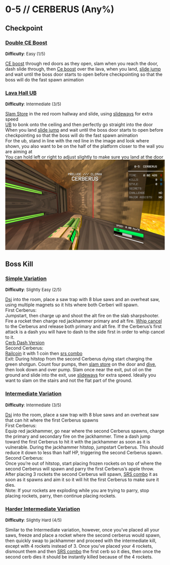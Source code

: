 # 0-5 // CERBERUS (Any%)


## Checkpoint

### [Double CE Boost](https://youtu.be/t32Djfbqi70)
<font size="2">
    <b>Difficulty</b>: Easy (1/5)
</font> <br/> 

[CE boost](/speedrun-tech.md#ce-boost-core-eject-boost) through red doors as they open, slam when you reach the door, dash slide through, then [Ce boost](/speedrun-tech.md#ce-boost-core-eject-boost) over the lava, when you land, [slide jump](/speedrun-tech.md#slide-jump) and wait until the boss door starts to open before checkpointing so that the boss will do the fast spawn animation

### [Lava Hall UB](https://youtu.be/7KOZgVpFU9k)
<font size="2">
    <b>Difficulty</b>: Intermediate (3/5)
</font> <br/> 

[Slam Store](/speedrun-tech.md#slam-store) in the red room hallway and slide, using [slideways](/speedrun-tech.md#slideways) for extra speed <br/>
[UB](/speedrun-tech.md#ub-ultraboost) to bonk onto the ceiling and then perfectly go straight into the door <br/>
When you land [slide jump](/speedrun-tech.md#slide-jump) and wait until the boss door starts to open before checkpointing so that the boss will do the fast spawn animation <br/>
For the ub, stand in line with the red line in the image and look where shown, you also want to be on the half of the platform closer to the wall you are aiming at <br/>
You can hold left or right to adjust slightly to make sure you land at the door <br/>
![Lava Hall UB](</../images/0-5-lava-hall-ub.png>)


## Boss Kill

### [Simple Variation](https://www.youtube.com/watch?v=oB-7rGVHKnU)
<font size="2">
    <b>Difficulty</b>: Slightly Easy (2/5)
</font> <br/> 

[Dsj](/speedrun-tech.md#dsj-dash-slide-jump) into the room, place a saw trap with 8 blue saws and an overheat saw, using multiple magnets so it hits where both Cerberi will spawn. <br/>
First Cerberus: <br/>
Jumpstart, then charge up and shoot the alt fire on the slab sharpshooter. Fire a rocket then charge red jackhammer primary and alt fire. [Whip cancel](/speedrun-tech.md#whip-cancel) to the Cerberus and release both primary and alt fire. If the Cerberus’s first attack is a dash you will have to dash to the side first in order to whip cancel to it. <br/>
[Cerb Dash Version](https://youtu.be/oB-7rGVHKnU) <br/>
Second Cerberus:<br/>
[Railcoin](/speedrun-tech.md#railcoins) it with 1 coin then [srs combo](/speedrun-tech.md#srs-combo)<br/>
Exit: During hitstop from the second Cerberus dying start charging the green shotgun. Count four pumps, then [slam store](/speedrun-tech.md#slam-store) on the door and [dive](/speedrun-tech.md#dives), then look down and over pump. Slam once near the exit, put oil on the ground and slide into the exit, use [slideways](/speedrun-tech.md#slideways) for extra speed. Ideally you want to slam on the stairs and not the flat part of the ground.<br/>

### [Intermediate Variation](https://youtu.be/KGV218RLHEo)
<font size="2">
    <b>Difficulty</b>: Intermediate (3/5)
</font> <br/> 

[Dsj](/speedrun-tech.md#dsj-dash-slide-jump) into the room, place a saw trap with 8 blue saws and an overheat saw that can hit where the first Cerberus spawns <br/>
First Cerberus: <br/>
Equip red jackhammer, go near where the second Cerberus spawns, charge the primary and secondary fire on the jackhammer. Time a dash jump toward the first Cerberus to hit it with the jackhammer as soon as it is vulnerable. During the jackhammer hitstop, jumpstart Cerberus. This should reduce it down to less than half HP, triggering the second Cerberus spawn. <br/>
Second Cerberus: <br/>
Once you’re out of hitstop, start placing frozen rockets on top of where the second Cerberus will spawn and parry the first Cerberus’s apple throw. After placing 3 rockets the second Cerberus will spawn, [SRS combo](/speedrun-tech.md#srs-combo) it as soon as it spawns and aim it so it will hit the first Cerberus to make sure it dies. <br/>
Note: If your rockets are exploding while you are trying to parry, stop placing rockets, parry, then continue placing rockets. <br/>

### [Harder Intermediate Variation](https://youtu.be/KGV218RLHEo&t=13s)
<font size="2">
    <b>Difficulty</b>: Slightly Hard (4/5)
</font> <br/> 

Similar to the Intermediate variation, however, once you’ve placed all your saws, freeze and place a rocket where the second cerberus would spawn, then quickly swap to jackhammer and proceed with the intermediate kill, except with 4 rockets instead of 3. Once you’ve placed your 4 rockets, dismount them and then [SRS combo](/speedrun-tech.md#srs-combo) the first cerb so it dies, then once the second cerb dies it should be instantly killed because of the 4 rockets.

